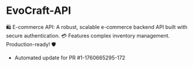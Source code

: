 # EvoCraft-API
🛍️ E-commerce API: A robust, scalable e-commerce backend API built with secure authentication. 💳 Features complex inventory management. Production-ready! 🛡️


- Automated update for PR #1-1760665295-172